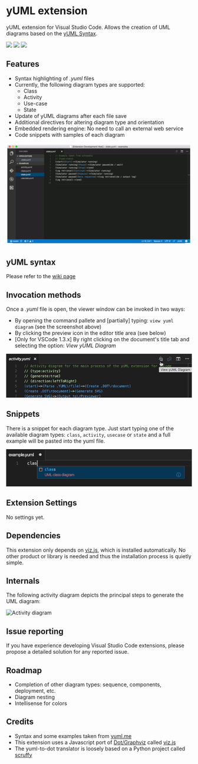 # yUML extension
yUML extension for Visual Studio Code. Allows the creation of UML diagrams based on the [yUML Syntax](http://yuml.me/).

[![](https://vsmarketplacebadge.apphb.com/version/JaimeOlivares.yuml.svg)](https://marketplace.visualstudio.com/items?itemName=JaimeOlivares.yuml)
[![](https://vsmarketplacebadge.apphb.com/installs/JaimeOlivares.yuml.svg)](https://marketplace.visualstudio.com/items?itemName=JaimeOlivares.yuml)
[![](https://vsmarketplacebadge.apphb.com/rating/JaimeOlivares.yuml.svg)](https://marketplace.visualstudio.com/items?itemName=JaimeOlivares.yuml)

## Features
* Syntax highlighting of *.yuml* files
* Currently, the following diagram types are supported: 
  + Class
  + Activity 
  + Use-case
  + State
* Update of yUML diagrams after each file save
* Additional directives for altering diagram type and orientation
* Embedded rendering engine: No need to call an external web service
* Code snippets with samples of each diagram

![yUML extension screenshots](images/vscode-yuml.gif)

## yUML syntax
Please refer to the [wiki page](https://github.com/jaime-olivares/vscode-yuml/wiki)

## Invocation methods
Once a *.yuml* file is open, the viewer window can be invoked in two ways:
* By opening the command pallete and [partially] typing: `view yuml diagram` (see the screenshot above)
* By clicking the preview icon in the editor title area (see below)
* [Only for VSCode 1.3.x] By right clicking on the document's title tab and selecting the option: *View yUML Diagram*

![title icon](images/title_icon.png)

## Snippets
There is a snippet for each diagram type. Just start typing one of the available diagram types: `class`, `activity`, `usecase` or `state`
and a full example will be pasted into the yuml file.

![yUML snippet screenshot](images/snippet.png)

## Extension Settings
No settings yet.

## Dependencies
This extension only depends on [viz.js](https://github.com/mdaines/viz.js), which is installed automatically.
No other product or library is needed and thus the installation process is quietly simple.

## Internals
The following activity diagram depicts the principal steps to generate the UML diagram:

![Activity diagram](https://cdn.rawgit.com/jaime-olivares/vscode-yuml/master/docs/activity.svg)

## Issue reporting
If you have experience developing Visual Studio Code extensions, please propose a detailed solution for any reported issue.

## Roadmap
* Completion of other diagram types: sequence, components, deployment, etc.
* Diagram nesting
* Intellisense for colors

## Credits
* Syntax and some examples taken from [yuml.me](http://yuml.me/diagram/scruffy/class/samples)
* This extension uses a Javascript port of [Dot/Graphviz](http://www.graphviz.org/) called [viz.js](https://github.com/mdaines/viz.js)
* The yuml-to-dot translator is loosely based on a Python project called [scruffy](https://github.com/aivarsk/scruffy)
